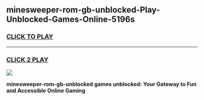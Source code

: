 
## minesweeper-rom-gb-unblocked-Play-Unblocked-Games-Online-5196s
<h3>
<a href="https://premium76.site?title=minesweeper-rom-gb-unblocked&ref=25A">CLICK TO PLAY</a></h3>
<hr>

<h3>
<a href="https://premium76.site?title=minesweeper-rom-gb-unblocked&ref=25A">CLICK 2 PLAY</a>
  
</h3>

<a href="https://premium76.site?title=minesweeper-rom-gb-unblocked&ref=25A"><img src="https://clearcache.store/games.png"></a>


**minesweeper-rom-gb-unblocked games unblocked: Your Gateway to Fun and Accessible Online Gaming**
